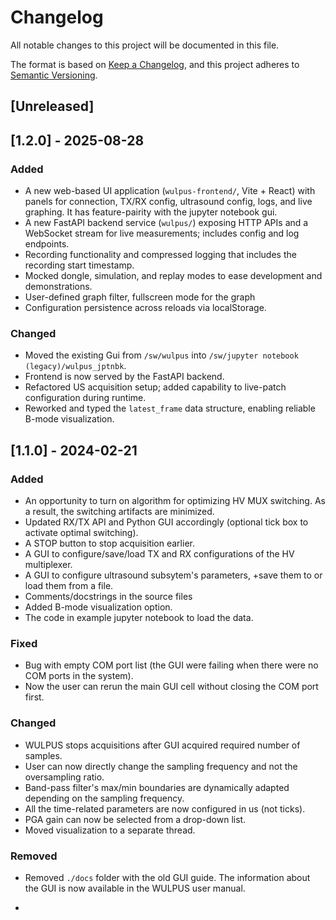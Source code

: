 # Changelog

All notable changes to this project will be documented in this file.

The format is based on [Keep a Changelog](https://keepachangelog.com/en/1.0.0/),
and this project adheres to [Semantic Versioning](https://semver.org/spec/v2.0.0.html).

## [Unreleased]

## [1.2.0] - 2025-08-28

### Added

- A new web-based UI application (`wulpus-frontend/`, Vite + React) with panels for connection, TX/RX config, ultrasound config, logs, and live graphing.
  It has feature-pairity with the jupyter notebook gui.
- A new FastAPI backend service (`wulpus/`) exposing HTTP APIs and a WebSocket stream for live measurements; includes config and log endpoints.
- Recording functionality and compressed logging that includes the recording start timestamp.
- Mocked dongle, simulation, and replay modes to ease development and demonstrations.
- User-defined graph filter, fullscreen mode for the graph
- Configuration persistence across reloads via localStorage.

### Changed

- Moved the existing Gui from `/sw/wulpus` into `/sw/jupyter notebook (legacy)/wulpus_jptnbk`.
- Frontend is now served by the FastAPI backend.
- Refactored US acquisition setup; added capability to live-patch configuration during runtime.
- Reworked and typed the `latest_frame` data structure, enabling reliable B-mode visualization.


## [1.1.0] - 2024-02-21

### Added

- An opportunity to turn on algorithm for optimizing HV MUX switching. As a result, the switching artifacts are minimized.
- Updated RX/TX API and Python GUI accordingly (optional tick box to activate optimal switching).
- A STOP button to stop acquisition earlier.
- A GUI to configure/save/load TX and RX configurations of the HV multiplexer.
- A GUI to configure ultrasound subsytem's parameters, +save them to or load them from a file.
- Comments/docstrings in the source files
- Added B-mode visualization option.
- The code in example jupyter notebook to load the data.

### Fixed

- Bug with empty COM port list (the GUI were failing when there were no COM ports in the system).
- Now the user can rerun the main GUI cell without closing the COM port first.

### Changed

- WULPUS stops acquisitions after GUI acquired required number of samples.
- User can now directly change the sampling frequency and not the oversampling ratio.
- Band-pass filter's max/min boundaries are dynamically adapted depending on the sampling frequency.
- All the time-related parameters are now configured in us (not ticks).
- PGA gain can now be selected from a drop-down list.
- Moved visualization to a separate thread.

### Removed
- Removed `./docs` folder with the old GUI guide. The information about the GUI is now available in the WULPUS user manual.

- 